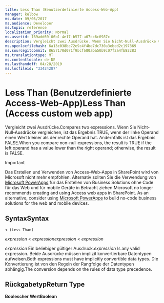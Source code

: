 ```yaml
---
title: Less Than (Benutzerdefinierte Access-Web-App)
manager: kelbow
ms.date: 09/05/2017
ms.audience: Developer
ms.topic: reference
localization_priority: Normal
ms.assetid: 169add60-06b1-4e17-b577-a67cc6c0987c
description: Vergleicht zwei Ausdrücke. Wenn Sie Nicht-Null-Ausdrücke vergleichen, ist das Ergebnis TRUE, wenn der linke Operand einen Wert kleiner als der rechte Operand hat. Andernfalls ist das Ergebnis FALSE.
ms.openlocfilehash: 6a13c038bc72e9c4f4be7dc730a3ebed2c197869
ms.sourcegitcommit: 8657170d071f9bcf680aba50b9c07f2a4fb82283
ms.translationtype: MT
ms.contentlocale: de-DE
ms.lasthandoff: 04/28/2019
ms.locfileid: "33424287"
---
```

# <a name="less-than-access-custom-web-app"></a><span data-ttu-id="98a97-104">Less Than (Benutzerdefinierte Access-Web-App)</span><span class="sxs-lookup"><span data-stu-id="98a97-104">Less Than (Access custom web app)</span></span>

<span data-ttu-id="98a97-105">Vergleicht zwei Ausdrücke.</span><span class="sxs-lookup"><span data-stu-id="98a97-105">Compares two expressions.</span></span> <span data-ttu-id="98a97-106">Wenn Sie Nicht-Null-Ausdrücke vergleichen, ist das Ergebnis TRUE, wenn der linke Operand einen Wert kleiner als der rechte Operand hat. Andernfalls ist das Ergebnis FALSE.</span><span class="sxs-lookup"><span data-stu-id="98a97-106">When you compare non-null expressions, the result is TRUE if the left operand has a value lower than the right operand; otherwise, the result is FALSE.</span></span>
  
> [!IMPORTANT]
> <span data-ttu-id="98a97-p103">Das Erstellen und Verwenden von Access-Web-Apps in SharePoint wird von Microsoft nicht mehr empfohlen. Alternativ sollten Sie die Verwendung von [Microsoft PowerApps](https://powerapps.microsoft.com/en-us/) für das Erstellen von Business Solutions ohne Code für das Web und für mobile Geräte in Betracht ziehen.</span><span class="sxs-lookup"><span data-stu-id="98a97-p103">Microsoft no longer recommends creating and using Access web apps in SharePoint. As an alternative, consider using [Microsoft PowerApps](https://powerapps.microsoft.com/en-us/) to build no-code business solutions for the web and mobile devices.</span></span> 
  
## <a name="syntax"></a><span data-ttu-id="98a97-109">Syntax</span><span class="sxs-lookup"><span data-stu-id="98a97-109">Syntax</span></span>

`< (Less Than)`

<span data-ttu-id="98a97-110">*expression*  \<  *expression*</span><span class="sxs-lookup"><span data-stu-id="98a97-110">*expression*  \<  *expression*</span></span> 
  
<span data-ttu-id="98a97-111">*expression*  Ein beliebiger gültiger Ausdruck.</span><span class="sxs-lookup"><span data-stu-id="98a97-111">*expression*  Is any valid expression.</span></span> <span data-ttu-id="98a97-112">Beide Ausdrücke müssen implizit konvertierbare Datentypen aufweisen.</span><span class="sxs-lookup"><span data-stu-id="98a97-112">Both expressions must have implicitly convertible data types.</span></span> <span data-ttu-id="98a97-113">Die Konvertierung ist von den Regeln der Rangfolge der Datentypen abhängig.</span><span class="sxs-lookup"><span data-stu-id="98a97-113">The conversion depends on the rules of data type precedence.</span></span> 
  
## <a name="return-type"></a><span data-ttu-id="98a97-114">Rückgabetyp</span><span class="sxs-lookup"><span data-stu-id="98a97-114">Return Type</span></span>

<span data-ttu-id="98a97-115">**Boolescher Wert**</span><span class="sxs-lookup"><span data-stu-id="98a97-115">**Boolean**</span></span>
  

